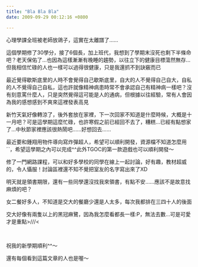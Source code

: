 ```yaml
---
title: "Bla Bla Bla"
date: 2009-09-29 00:12:16 +0800

---
```

<p>心理學課全班被老師放鴿子，這實在太離譜了&hellip;&hellip;</p><p>這個學期修了30學分，接了6個長，加上班代，我想到了學期末沒死也剩下半條命吧？老天保佑了&hellip;也因為這樣漸漸有晚睡的趨勢，以往立下的健康目標蕩然無存&hellip;但我相信忙碌的人也一樣可以過得很健康，只是我還抓不到訣竅而已</p><p>最近覺得歇斯底里的人時不會覺得自己歇斯底里，自大的人不覺得自己自大，自私的人不覺得自己自私，這也許就像精神病患時常不會承認自己有精神病一樣吧？沒有刻意罵什麼人，只是突然覺得這可能是人的通病，但根據以往經驗，常有人會因為我的感想感到不爽來這裡發表高見</p><p>新竹天氣好像轉涼了，後外套放在家裡，下一次回家不知道是什麼時候，大概是十一月吧？可是這學期這麼忙碌，也許寒假之前已經回不去了，糟糕&hellip;已經有點想家了&hellip;中秋節家裡應該很熱鬧吧&hellip;&hellip;好想回去&hellip;&hellip;</p><p>最近要和鍾翔用物件導向寫炸彈超人，希望可以順利開發，資源檔不知道怎麼用ˊˋ，希望這學期之內可以完成^^此外TGOC的第一款遊戲也可以順利開發～</p><p>修了一門網路課程，可以和好多學校的同學在線上一起討論，好有趣，教材超威的，令人懾服！討論區裡還不知不覺把室友的名字寫出來了XD</p><p>明天就是領書期限，還有一些同學還沒找我來領書，有點不安&hellip;&hellip;應該不是故意找麻煩的吧？</p><p>女二餐好多人，不知道是交大的餐廳少還是人太多，每次我都排在三四十人的後面</p><p>交大好像有兩隻以上的黑冠麻鷺，因為我怎麼看都長一樣:P，無法去數&hellip;可是可愛才是重點&gt;///&lt;</p><p>&nbsp;</p><p>祝我的新學期順利^^～</p><p>還有每個看到這篇文章的人也是喔～</p>

